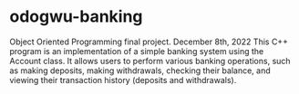 # odogwu-banking
Object Oriented Programming final project.
December 8th, 2022
This C++ program is an implementation of a simple banking system using the Account class. 
It allows users to perform various banking operations, such as making deposits, making withdrawals, 
checking their balance, and viewing their transaction history (deposits and withdrawals).
